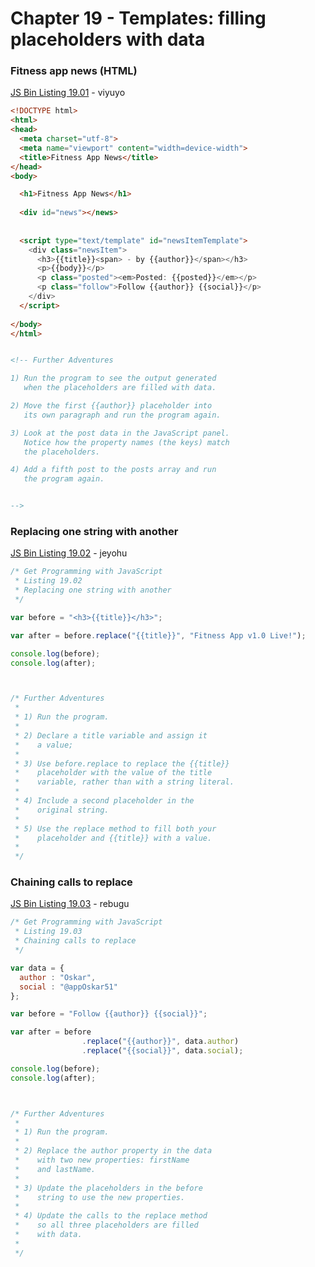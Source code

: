 # Chapter 19 - Templates: filling placeholders with data


### Fitness app news (HTML)
[JS Bin Listing 19.01](http://jsbin.com/viyuyo/edit?html,output) - viyuyo 
```HTML
<!DOCTYPE html>
<html>
<head>
  <meta charset="utf-8">
  <meta name="viewport" content="width=device-width">
  <title>Fitness App News</title>
</head>
<body>

  <h1>Fitness App News</h1>
  
  <div id="news"></news>
  
  
  <script type="text/template" id="newsItemTemplate">
    <div class="newsItem">
      <h3>{{title}}<span> - by {{author}}</span></h3>
      <p>{{body}}</p>
      <p class="posted"><em>Posted: {{posted}}</em></p>
      <p class="follow">Follow {{author}} {{social}}</p>
    </div>
  </script>
  
</body>
</html>


<!-- Further Adventures

1) Run the program to see the output generated
   when the placeholders are filled with data.

2) Move the first {{author}} placeholder into
   its own paragraph and run the program again.

3) Look at the post data in the JavaScript panel.
   Notice how the property names (the keys) match
   the placeholders.

4) Add a fifth post to the posts array and run
   the program again.


-->
```


### Replacing one string with another
[JS Bin Listing 19.02](http://jsbin.com/jeyohu/edit?js,console) - jeyohu 
```javascript
/* Get Programming with JavaScript
 * Listing 19.02
 * Replacing one string with another
 */

var before = "<h3>{{title}}</h3>";

var after = before.replace("{{title}}", "Fitness App v1.0 Live!");

console.log(before);
console.log(after);



/* Further Adventures
 *
 * 1) Run the program.
 *
 * 2) Declare a title variable and assign it
 *    a value;
 *
 * 3) Use before.replace to replace the {{title}}
 *    placeholder with the value of the title
 *    variable, rather than with a string literal.
 *
 * 4) Include a second placeholder in the
 *    original string.
 *
 * 5) Use the replace method to fill both your
 *    placeholder and {{title}} with a value.
 *
 */
```


### Chaining calls to replace
[JS Bin Listing 19.03](http://jsbin.com/rebugu/edit?js,console) - rebugu 
```javascript
/* Get Programming with JavaScript
 * Listing 19.03
 * Chaining calls to replace
 */

var data = {
  author : "Oskar",
  social : "@appOskar51"
};

var before = "Follow {{author}} {{social}}";

var after = before
                .replace("{{author}}", data.author)
                .replace("{{social}}", data.social);

console.log(before);
console.log(after);



/* Further Adventures
 *
 * 1) Run the program.
 *
 * 2) Replace the author property in the data
 *    with two new properties: firstName
 *    and lastName.
 *
 * 3) Update the placeholders in the before
 *    string to use the new properties.
 *
 * 4) Update the calls to the replace method
 *    so all three placeholders are filled
 *    with data.
 *
 */
```
